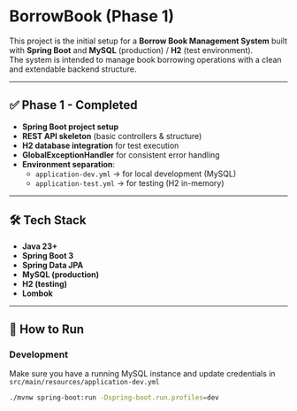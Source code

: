 # BorrowBook (Phase 1)

This project is the initial setup for a **Borrow Book Management System** built with **Spring Boot** and **MySQL** (production) / **H2** (test environment).  
The system is intended to manage book borrowing operations with a clean and extendable backend structure.

---

## ✅ Phase 1 - Completed
- **Spring Boot project setup**
- **REST API skeleton** (basic controllers & structure)
- **H2 database integration** for test execution
- **GlobalExceptionHandler** for consistent error handling
- **Environment separation**:
    - `application-dev.yml` → for local development (MySQL)
    - `application-test.yml` → for testing (H2 in-memory)

---

## 🛠 Tech Stack
- **Java 23+**
- **Spring Boot 3**
- **Spring Data JPA**
- **MySQL (production)**
- **H2 (testing)**
- **Lombok**

---

## 🚀 How to Run

### Development
Make sure you have a running MySQL instance and update credentials in  
`src/main/resources/application-dev.yml`

```bash
./mvnw spring-boot:run -Dspring-boot.run.profiles=dev
